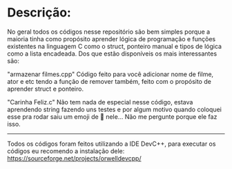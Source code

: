 # Descrição:
No geral todos os códigos nesse repositório são bem simples porque a maioria tinha como propósito aprender lógica de programação e funções existentes na linguagem C como o struct, ponteiro manual e tipos de lógica como a lista encadeada.
Dos que estão disponíveis os mais interessantes são:

"armazenar filmes.cpp" 
Código feito para você adicionar nome de filme, ator e etc tendo a função de remover também, feito com o propósito de aprender struct e ponteiro.

"Carinha Feliz.c"
Não tem nada de especial nesse código, estava aprendendo string fazendo uns testes e por algum motivo quando coloquei esse pra rodar saiu um emoji de 🙂 nele...
Não me pergunte porque ele faz isso.

---

Todos os códigos foram feitos utilizando a IDE DevC++, para executar os códigos eu recomendo a instalação dele:
https://sourceforge.net/projects/orwelldevcpp/
